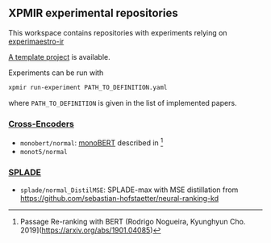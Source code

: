 ## XPMIR experimental repositories

This workspace contains repositories with experiments relying on [experimaestro-ir](https://github.com/experimaestro/experimaestro-ir)

[A template project](https://github.com/xpmir/experiment-template) is available.

Experiments can be run with

```sh
xpmir run-experiment PATH_TO_DEFINITION.yaml
```
where  `PATH_TO_DEFINITION` is given in the list of implemented papers.

### [Cross-Encoders](https://github.com/xpmir/cross-encoders)

- `monobert/normal`: [monoBERT](https://github.com/xpmir/cross-encoders/tree/main/monobert) described in [^monobert]
- `monot5/normal`

### [SPLADE](https://github.com/xpmir/splade)

- `splade/normal_DistilMSE`: SPLADE-max with MSE distillation from https://github.com/sebastian-hofstaetter/neural-ranking-kd

[^splade]: From Distillation to Hard Negative Sampling: Making Sparse Neural IR Models
    More Effective (Thibault Formal, Carlos Lassance, Benjamin Piwowarski
[^monobert]: Passage Re-ranking with BERT (Rodrigo Nogueira, Kyunghyun Cho. 2019](https://arxiv.org/abs/1901.04085)


